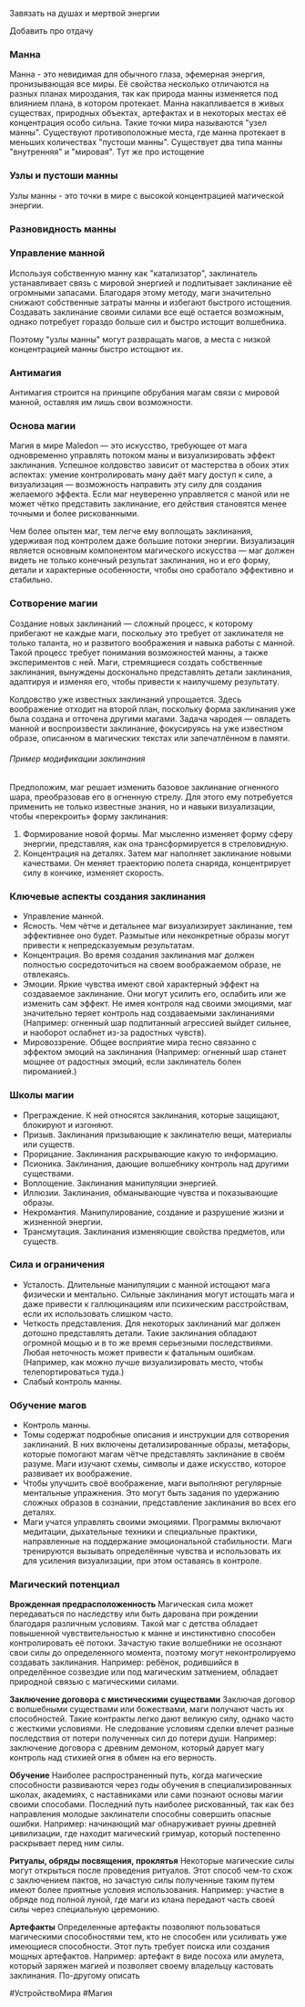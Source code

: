 Завязать на душах и мертвой энергии

Добавить про отдачу

### Манна
Манна - это невидимая для обычного глаза, эфемерная энергия, пронизывающая все миры. Её свойства несколько отличаются на разных планах мироздания, так как природа манны изменяется под влиянием плана, в котором протекает.
Манна накапливается в живых существах, природных объектах, артефактах и в некоторых местах её концентрация особо сильна. Такие точки мира называются "узел манны". Существуют противоположные места, где манна протекает в меньших количествах "пустоши манны".
Существует два типа манны "внутренняя" и "мировая". Тут же про истощение

### Узлы и пустоши манны
Узлы манны - это точки в мире с высокой концентрацией магической энергии.

### Разновидность манны

### Управление манной
Используя собственную манну как "катализатор", заклинатель устанавливает связь с мировой энергией и подпитывает заклинание её огромными запасами. Благодаря этому методу, маги значительно снижают собственные затраты манны и избегают быстрого истощения. Создавать заклинание своими силами все ещё остается возможным, однако потребует гораздо больше сил и быстро истощит волшебника.

Поэтому "узлы манны" могут развращать магов, а места с низкой концентрацией манны быстро истощают их.

### Антимагия
Антимагия строится на принципе обрубания магам связи с мировой манной, оставляя им лишь свои возможности.

### Основа магии
Магия в мире Maledon — это искусство, требующее от мага одновременно управлять потоком маны и визуализировать эффект заклинания. Успешное колдовство зависит от мастерства в обоих этих аспектах: умение контролировать ману даёт магу доступ к силе, а визуализация — возможность направить эту силу для создания желаемого эффекта. Если маг неуверенно управляется с маной или не может чётко представить заклинание, его действия становятся менее точными и более рискованными. 

Чем более опытен маг, тем легче ему воплощать заклинания, удерживая под контролем даже большие потоки энергии. Визуализация является основным компонентом магического искусства — маг должен видеть не только конечный результат заклинания, но и его форму, детали и характерные особенности, чтобы оно сработало эффективно и стабильно.

### Сотворение магии
Создание новых заклинаний — сложный процесс, к которому прибегают не каждые маги, поскольку это требует от заклинателя не только таланта, но и развитого воображения и навыка работы с манной.
Такой процесс требует понимания возможностей манны, а также экспериментов с ней. Маги, стремящиеся создать собственные заклинания, вынуждены досконально представлять детали заклинания, адаптируя и изменяя его, чтобы привести к наилучшему результату.

Колдовство уже известных заклинаний упрощается. Здесь воображение отходит на второй план, поскольку форма заклинания уже была создана и отточена другими магами. Задача чародея — овладеть манной и воспроизвести заклинание, фокусируясь на уже известном образе, описанном в магических текстах или запечатлённом в памяти.

###### Пример модификации заклинания
Предположим, маг решает изменить базовое заклинание огненного шара, преобразовав его в огненную стрелу. Для этого ему потребуется применить не только известные знания, но и навыки визуализации, чтобы «перекроить» форму заклинания:

1. Формирование новой формы. Маг мысленно изменяет форму сферу энергии, представляя, как она трансформируется в стреловидную.
2. Концентрация на деталях. Затем маг наполняет заклинание новыми качествами. Он меняет траекторию полета снаряда, концентрирует силу в кончике, изменяет скорость.

### Ключевые аспекты создания заклинания
- Управление манной.
- Ясность. Чем чётче и детальнее маг визуализирует заклинание, тем эффективнее оно будет. Размытые или неконкретные образы могут привести к непредсказуемым результатам.
- Концентрация. Во время создания заклинания маг должен полностью сосредоточиться на своем воображаемом образе, не отвлекаясь.
- Эмоции. Яркие чувства имеют свой характерный эффект на создаваемое заклинание. Они могут усилить его, ослабить или же изменить сам эффект. Не имея контроля над своими эмоциями, маг значительно теряет контроль над создаваемыми заклинаниями (Например: огненный шар подпитанный агрессией выйдет сильнее, и наоборот ослабнет из-за радостных чувств).
- Мировоззрение. Общее восприятие мира тесно связанно c эффектом эмоций на заклинания (Например: огненный шар станет мощнее от радостных эмоций, если заклинатель болен пироманией.) 

### Школы магии
* Преграждение. К ней относятся заклинания, которые защищают, блокируют и изгоняют.
* Призыв. Заклинания призывающие к заклинателю вещи, материалы или существ.
* Прорицание. Заклинания раскрывающие какую то информацию.
* Псионика. Заклинания, дающие волшебнику контроль над другими существами.
* Воплощение. Заклинания манипуляции энергией.
* Иллюзии. Заклинания, обманывающие чувства и показывающие образы.
* Некромантия. Манипулирование, создание и разрушение жизни и жизненной энергии.
* Трансмутация. Заклинания изменяющие свойства предметов, или существ.

### Сила и ограничения
- Усталость. Длительные манипуляции с манной истощают мага физически и ментально. Сильные заклинания могут истощать мага и даже привести к галлюцинациям или психическим расстройствам, если их использовать слишком часто.
- Четкость представления. Для некоторых заклинаний маг должен дотошно представлять детали. Такие заклинания обладают огромной мощью и в то же время серьезными последствиями. Любая неточность может привести к фатальным ошибкам. (Например, как можно лучше визуализировать место, чтобы телепортироваться туда.)
- Слабый контроль манны.

### Обучение магов
* Контроль манны.
* Томы содержат подробные описания и инструкции для сотворения заклинаний. В них включены детализированные образы, метафоры, которые помогают магам чётче представлять заклинание в своём разуме. Маги изучают схемы, символы и даже искусство, которое развивает их воображение.
* Чтобы улучшить своё воображение, маги выполняют регулярные ментальные упражнения. Это могут быть задания по удержанию сложных образов в сознании, представление заклинания во всех его деталях.
* Маги учатся управлять своими эмоциями. Программы включают медитации, дыхательные техники и специальные практики, направленные на поддержание эмоциональной стабильности. Маги тренируются вызывать определённые чувства и использовать их для усиления визуализации, при этом оставаясь в контроле.

### Магический потенциал

**Врожденная предрасположенность**
Магическая сила может передаваться по наследству или быть дарована при рождении благодаря различным условиям. Такой маг с детства обладает повышенной чувствительностью к манне и инстинктивно способен контролировать её потоки. Зачастую такие волшебники не осознают свои силы до определенного момента, поэтому могут неконтролируемо создавать заклинания.
Например: ребёнок, родившийся в определённое созвездие или под магическим затмением, обладает природной связью с магическими силами. 

**Заключение договора с мистическими существами**
Заключая договор с волшебными существами или божествами, маги получают часть их способностей. Такие контракты легко дают великую силу, однако часто с жесткими условиями. Не следование условиям сделки влечет разные последствия от потери полученных сил до потери души.
Например: заключение договора с древним демоном, который дарует магу контроль над стихией огня в обмен на его верность.

**Обучение** 
Наиболее распространенный путь, когда магические способности развиваются через годы обучения в специализированных школах, академиях, с наставниками или сами познают основы магии своими способами.
Последний путь наиболее рискованный, так как без направления молодые заклинатели способны совершить опасные ошибки.
Например: начинающий маг обнаруживает руины древней цивилизации, где находит магический гримуар, который постепенно раскрывает перед ним силы.

**Ритуалы, обряды посвящения, проклятья**
Некоторые магические силы могут открыться после проведения ритуалов. Этот способ чем-то схож с заключением пактов, но зачастую силы полученные таким путем имеют более приятные условия использования.
Например: участие в обряде под полной луной, где маги из клана передают часть своей силы через специальную церемонию.

**Артефакты**
Определенные артефакты позволяют пользоваться магическими способностями тем, кто не способен или усиливать уже имеющиеся способности. Этот путь требует поиска или создания мощных артефактов.
Например: артефакт в виде посоха или амулета, который заряжен магией и позволяет своему владельцу кастовать заклинания. По-другому описать

#УстройствоМира #Магия
